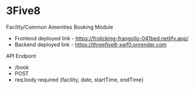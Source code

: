# 3Five8
Facility/Common Amenities Booking Module 

- Frontend deployed link - https://frolicking-frangollo-041bed.netlify.app/
- Backend deployed link - https://threefive8-xwf0.onrender.com

API Endpont
- /book
- POST
- req.body required {facility, date, startTime, endTime}
